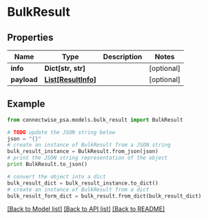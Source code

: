 # BulkResult


## Properties
Name | Type | Description | Notes
------------ | ------------- | ------------- | -------------
**info** | **Dict[str, str]** |  | [optional] 
**payload** | [**List[ResultInfo]**](ResultInfo.md) |  | [optional] 

## Example

```python
from connectwise_psa.models.bulk_result import BulkResult

# TODO update the JSON string below
json = "{}"
# create an instance of BulkResult from a JSON string
bulk_result_instance = BulkResult.from_json(json)
# print the JSON string representation of the object
print BulkResult.to_json()

# convert the object into a dict
bulk_result_dict = bulk_result_instance.to_dict()
# create an instance of BulkResult from a dict
bulk_result_form_dict = bulk_result.from_dict(bulk_result_dict)
```
[[Back to Model list]](../README.md#documentation-for-models) [[Back to API list]](../README.md#documentation-for-api-endpoints) [[Back to README]](../README.md)


